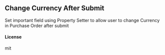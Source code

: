 ## Change Currency After Submit

Set important field using Property Setter to allow user to change Currency in Purchase Order after submit

#### License

mit